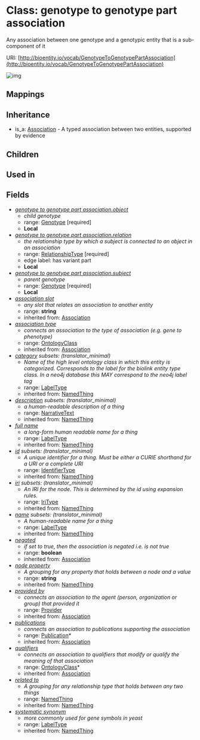 # Class: genotype to genotype part association


Any association between one genotype and a genotypic entity that is a sub-component of it

URI: [http://bioentity.io/vocab/GenotypeToGenotypePartAssociation](http://bioentity.io/vocab/GenotypeToGenotypePartAssociation)

![img](http://yuml.me/diagram/nofunky;dir:TB/class/\[GenotypeToGenotypePartAssociation|id(i):identifier_type%20%3F;name(i):label_type%20%3F;category(i):label_type%20%3F;node_property(i):string%20%3F;iri(i):iri_type%20%3F;full_name(i):label_type%20%3F;description(i):narrative_text%20%3F;systematic_synonym(i):label_type%20%3F;negated(i):boolean%20%3F;association_slot(i):string%20%3F]-%20provided%20by(i)%20%3F>\[Provider],%20\[GenotypeToGenotypePartAssociation]-%20publications(i)%20*>\[Publication],%20\[GenotypeToGenotypePartAssociation]-%20qualifiers(i)%20*>\[OntologyClass],%20\[GenotypeToGenotypePartAssociation]-%20association%20type(i)%20%3F>\[OntologyClass],%20\[GenotypeToGenotypePartAssociation]-%20related%20to(i)%20%3F>\[NamedThing],%20\[GenotypeToGenotypePartAssociation]-%20object>\[Genotype],%20\[GenotypeToGenotypePartAssociation]-%20subject>\[Genotype],%20\[GenotypeToGenotypePartAssociation]-%20relation>\[RelationshipType],%20\[Association]^-\[GenotypeToGenotypePartAssociation])
## Mappings

## Inheritance

 *  is_a: [Association](Association.md) - A typed association between two entities, supported by evidence
## Children

## Used in

## Fields

 * _[genotype to genotype part association.object](genotype_to_genotype_part_association_object.md)_
    * _child genotype_
    * range: [Genotype](Genotype.md) [required]
    * __Local__
 * _[genotype to genotype part association.relation](genotype_to_genotype_part_association_relation.md)_
    * _the relationship type by which a subject is connected to an object in an association_
    * range: [RelationshipType](RelationshipType.md) [required]
    * edge label: has variant part
    * __Local__
 * _[genotype to genotype part association.subject](genotype_to_genotype_part_association_subject.md)_
    * _parent genotype_
    * range: [Genotype](Genotype.md) [required]
    * __Local__
 * _[association slot](association_slot.md)_
    * _any slot that relates an association to another entity_
    * range: **string**
    * inherited from: [Association](Association.md)
 * _[association type](association_type.md)_
    * _connects an association to the type of association (e.g. gene to phenotype)_
    * range: [OntologyClass](OntologyClass.md)
    * inherited from: [Association](Association.md)
 * _[category](category.md) *subsets*: (translator_minimal)_
    * _Name of the high level ontology class in which this entity is categorized. Corresponds to the label for the biolink entity type class. In a neo4j database this MAY correspond to the neo4j label tag_
    * range: [LabelType](LabelType.md)
    * inherited from: [NamedThing](NamedThing.md)
 * _[description](description.md) *subsets*: (translator_minimal)_
    * _a human-readable description of a thing_
    * range: [NarrativeText](NarrativeText.md)
    * inherited from: [NamedThing](NamedThing.md)
 * _[full name](full_name.md)_
    * _a long-form human readable name for a thing_
    * range: [LabelType](LabelType.md)
    * inherited from: [NamedThing](NamedThing.md)
 * _[id](id.md) *subsets*: (translator_minimal)_
    * _A unique identifier for a thing. Must be either a CURIE shorthand for a URI or a complete URI_
    * range: [IdentifierType](IdentifierType.md)
    * inherited from: [NamedThing](NamedThing.md)
 * _[iri](iri.md) *subsets*: (translator_minimal)_
    * _An IRI for the node. This is determined by the id using expansion rules._
    * range: [IriType](IriType.md)
    * inherited from: [NamedThing](NamedThing.md)
 * _[name](name.md) *subsets*: (translator_minimal)_
    * _A human-readable name for a thing_
    * range: [LabelType](LabelType.md)
    * inherited from: [NamedThing](NamedThing.md)
 * _[negated](negated.md)_
    * _if set to true, then the association is negated i.e. is not true_
    * range: **boolean**
    * inherited from: [Association](Association.md)
 * _[node property](node_property.md)_
    * _A grouping for any property that holds between a node and a value_
    * range: **string**
    * inherited from: [NamedThing](NamedThing.md)
 * _[provided by](provided_by.md)_
    * _connects an association to the agent (person, organization or group) that provided it_
    * range: [Provider](Provider.md)
    * inherited from: [Association](Association.md)
 * _[publications](publications.md)_
    * _connects an association to publications supporting the association_
    * range: [Publication](Publication.md)*
    * inherited from: [Association](Association.md)
 * _[qualifiers](qualifiers.md)_
    * _connects an association to qualifiers that modify or qualify the meaning of that association_
    * range: [OntologyClass](OntologyClass.md)*
    * inherited from: [Association](Association.md)
 * _[related to](related_to.md)_
    * _A grouping for any relationship type that holds between any two things_
    * range: [NamedThing](NamedThing.md)
    * inherited from: [NamedThing](NamedThing.md)
 * _[systematic synonym](systematic_synonym.md)_
    * _more commonly used for gene symbols in yeast_
    * range: [LabelType](LabelType.md)
    * inherited from: [NamedThing](NamedThing.md)
